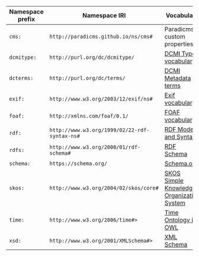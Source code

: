 | Namespace prefix | Namespace IRI                                 | Vocabulary                                                                                |
|------------------|-----------------------------------------------|-------------------------------------------------------------------------------------------|
| `cms:`           | `http://paradicms.github.io/ns/cms#`            | Paradicms custom properties                                                               |
| `dcmitype:`      | `http://purl.org/dc/dcmitype/`                | [DCMI Type vocabulary](https://www.dublincore.org/specifications/dublin-core/dcmi-terms/) |
| `dcterms:`       | `http://purl.org/dc/terms/`                   | [DCMI Metadata terms](https://www.dublincore.org/specifications/dublin-core/dcmi-terms/)  |
| `exif:`          | `http://www.w3.org/2003/12/exif/ns#`          | [Exif vocabulary](https://www.w3.org/2003/12/exif/)                                       |
| `foaf:`          | `http://xmlns.com/foaf/0.1/`                  | [FOAF vocabulary](http://xmlns.com/foaf/0.1/)                                             |
| `rdf:`           | `http://www.w3.org/1999/02/22-rdf-syntax-ns#` | [RDF Model and Syntax](http://www.w3.org/1999/02/22-rdf-syntax-ns#)                       |
| `rdfs:`          | `http://www.w3.org/2000/01/rdf-schema#`       | [RDF Schema](https://www.w3.org/TR/rdf-schema/)                                           |
| `schema:`        | `https://schema.org/`                         | [Schema.org](https://schema.org/)                                                         |
| `skos:`          | `http://www.w3.org/2004/02/skos/core#`        | [SKOS Simple Knowledge Organization System](https://www.w3.org/2004/02/skos/)             |
| `time:`          | `http://www.w3.org/2006/time#>`               | [Time Ontology in OWL](https://www.w3.org/TR/owl-time/)                                   |
| `xsd:`           | `http://www.w3.org/2001/XMLSchema#>`          | [XML Schema](https://www.w3.org/XML/Schema)                                               |
